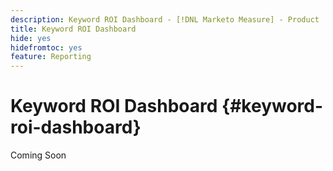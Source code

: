 ```yaml
---
description: Keyword ROI Dashboard - [!DNL Marketo Measure] - Product
title: Keyword ROI Dashboard
hide: yes
hidefromtoc: yes
feature: Reporting
---
```

# Keyword ROI Dashboard {#keyword-roi-dashboard}

Coming Soon
